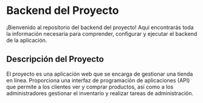 # Backend del Proyecto
¡Bienvenido al repositorio del backend del proyecto! Aquí encontrarás toda la información necesaria para comprender, configurar y ejecutar el backend de la aplicación.

## Descripción del Proyecto
El proyecto es una aplicación web que se encarga de gestionar una tienda en línea. Proporciona una interfaz de programación de aplicaciones (API) que permite a los clientes ver y comprar productos, así como a los administradores gestionar el inventario y realizar tareas de administración.